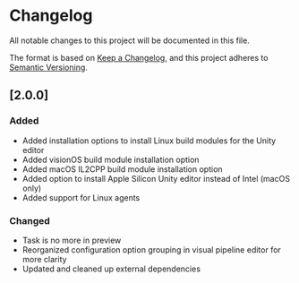 # Changelog

All notable changes to this project will be documented in this file.

The format is based on [Keep a Changelog](https://keepachangelog.com/en/1.0.0/),
and this project adheres to [Semantic Versioning](https://semver.org/spec/v2.0.0.html).

## [2.0.0]

### Added

- Added installation options to install Linux build modules for the Unity editor
- Added visionOS build module installation option
- Added macOS IL2CPP build module installation option
- Added option to install Apple Silicon Unity editor instead of Intel (macOS only)
- Added support for Linux agents

### Changed

- Task is no more in preview
- Reorganized configuration option grouping in visual pipeline editor for more clarity
- Updated and cleaned up external dependencies